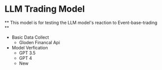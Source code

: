 # LLM Trading Model

** This model is for testing the LLM model's reaction to Event-base-trading **

* Basic Data Collect
  * Gloden Financal Api
* Model Verfication
  * GPT 3.5
  * GPT 4
  * New
